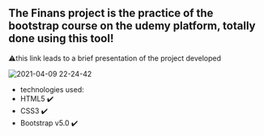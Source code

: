 ##  The Finans project is the practice of the bootstrap course on the udemy platform, totally done using this tool!

⚠️this link leads to a brief presentation of the project developed


![2021-04-09 22-24-42](https://user-images.githubusercontent.com/78617974/114290002-8c7e1100-9a52-11eb-9e57-d39173bb5e42.gif)



- technologies used:
- HTML5 ✔️
- CSS3 ✔️
- Bootstrap v5.0 ✔️

